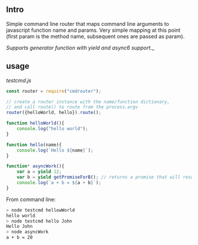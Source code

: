 ## Intro

Simple command line router that maps command line arguments to javascript function name and params. Very simple mapping at this point (first param is the method name, subsequent ones are passed as param). 

_Supports  generator function with yield and async6 support.__

## usage

_testcmd.js_
```js
const router = require("cmdrouter");

// create a router instance with the name/function dictionary, 
// and call route() to route from the process.argv
router({helloWorld, hello}).route();

function helloWorld(){
    console.log("hello world");
}

function hello(name){
    console.log(`Hello ${name}`);
}

function* asyncWork(){
    var a = yield 12;
    var b = yield getPromiseForB(); // returns a promise that will resolve with 8.
    console.log(`a + b = ${a + b}`);
}
```

From command line: 

```sh
> node testcmd hellowWorld
hello world
> node testcmd hello John
Hello John
> node asyncWork
a + b = 20
```

